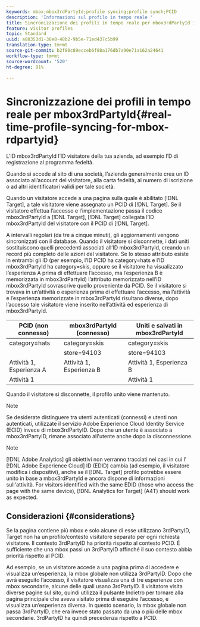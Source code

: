 ```yaml
---
keywords: mbox;mbox3rdPartyId;profile syncing;profile synch;PCID
description: 'Informazioni sul profilo in tempo reale '
title: Sincronizzazione dei profili in tempo reale per mbox3rdPartyId in Adobe Target
feature: visitor profiles
topic: Standard
uuid: a88353d1-36e8-48b2-9b5e-71ed437c5b99
translation-type: tm+mt
source-git-commit: b2f80c89ecceb6f88a176db7a90e71a162a24641
workflow-type: tm+mt
source-wordcount: '520'
ht-degree: 81%

---
```



# Sincronizzazione dei profili in tempo reale per mbox3rdPartyId{#real-time-profile-syncing-for-mbox-rdpartyid}

L’ID mbox3rdPartyId l’ID visitatore della tua azienda, ad esempio l’D di registrazione al programma fedeltà.

Quando si accede al sito di una società, l’azienda generalmente crea un ID associato all’account del visitatore, alla carta fedeltà, al numero di iscrizione o ad altri identificatori validi per tale società.

Quando un visitatore accede a una pagina sulla quale è abilitato [!DNL Target], a tale visitatore viene assegnato un PCID di [!DNL Target]. Se il visitatore effettua l’accesso e l’implementazione passa il codice mbox3rdPartyId a [!DNL Target], [!DNL Target] collegata l’ID mbox3rdPartyId del visitatore con il PCID di [!DNL Target].

A intervalli regolari (da tre a cinque minuti), gli aggiornamenti vengono sincronizzati con il database. Quando il visitatore si disconnette, i dati uniti sostituiscono quelli precedenti associati all’ID mbox3rdPartyId, creando un record più completo delle azioni del visitatore. Se lo stesso attributo esiste in entrambi gli ID (per esempio, l’ID PCID ha category=hats e l’ID mbox3rdPartyId ha category=skis, oppure se il visitatore ha visualizzato l’esperienza A prima di effettuare l’accesso, ma l’esperienza B è memorizzata in mbox3rdPartyId) l’attributo memorizzato nell’ID mbox3rdPartyId sovrascrive quello proveniente da PCID. Se il visitatore si trovava in un’attività o esperienza prima di effettuare l’accesso, ma l’attività e l’esperienza memorizzate in mbox3rdPartyId risultano diverse, dopo l’accesso tale visitatore viene inserito nell’attività ed esperienza di mbox3rdPartyId.

| PCID (non connesso) | mbox3rdPartyId (connesso) | Uniti e salvati in mbox3rdPartyId  |
|---|---|---|
| category=hats | category=skis | category=skis |
|  | store=94103 | store=94103 |
| Attività 1, Esperienza A | Attività 1, Esperienza B | Attività 1, Esperienza B |
| Attività 1 |  | Attività 1 |

Quando il visitatore si disconnette, il profilo unito viene mantenuto.

>[!NOTE]
>
>Se desiderate distinguere tra utenti autenticati (connessi) e utenti non autenticati, utilizzate il servizio Adobe Experience Cloud Identity Service (ECID) invece di mbox3rdPartyID. Dopo che un utente è associato a mbox3rdPartyID, rimane associato all&#39;utente anche dopo la disconnessione.

>[!NOTE]
>
>[!DNL Adobe Analytics] gli obiettivi non verranno tracciati nei casi in cui l&#39; [!DNL Adobe Experience Cloud] ID (EDID) cambia (ad esempio, il visitatore modifica i dispositivi), anche se il [!DNL Target] profilo potrebbe essere unito in base a mbox3rdPartyId e ancora dispone di informazioni sull&#39;attività. For visitors identified with the same EDID (those who access the page with the same device), [!DNL Analytics for Target] (A4T) should work as expected.

## Considerazioni {#considerations}

Se la pagina contiene più mbox e solo alcune di esse utilizzano 3rdPartyID, Target non ha un profilo/contesto visitatore separato per ogni richiesta visitatore. Il contesto 3rdPartyID ha priorità rispetto al contesto PCID. È sufficiente che una mbox passi un 3rdPartyID affinché il suo contesto abbia priorità rispetto al PCID.

Ad esempio, se un visitatore accede a una pagina prima di accedere e visualizza un’esperienza, la mbox globale non utilizza 3rdPartyID. Dopo che avrà eseguito l’accesso, il visitatore visualizza una di tre esperienze con mbox secondarie, alcune delle quali usano 3rdPartyID. Il visitatore visita diverse pagine sul sito, quindi utilizza il pulsante Indietro per tornare alla pagina principale che aveva visitato prima di eseguire l’accesso, e visualizza un’esperienza diversa. In questo scenario, la mbox globale non passa 3rdPartyID, che era invece stato passato da una o più delle mbox secondarie. 3rdPartyID ha quindi precedenza rispetto a PCID.
